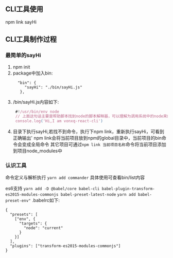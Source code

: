 
## CLI工具使用
  npm link
  sayHi
## CLI工具制作过程
### 最简单的sayHi
1. npm init
2. package中加入bin:
   ```
     "bin": {
        "sayHi": "./bin/sayHi.js"
      },
   ```
3. /bin/sayHi.js内容如下:
   ```javascript
    #!/usr/bin/env node 
    // 上面这句话主要是帮助脚本找到node的脚本解释器，可以理解为调用系统中的node来解析我们的脚本。
    console.log('Hi,I am vonxq-react-cli')
   ```
4. 目录下执行sayHi,若找不到命令，执行下npm link，重新执行sayHi，可看到正确输出'
   npm link会将当前项目放到npm的global目录中，当前项目的bin命令会变成全局命令
  其它项目可通过`npm link 当前项目名称`命令将当前项目添加到项目node_modules中
   
### 认识工具
命令定义与解析执行
`yarn add commander`  具体使用可查看bin/list内容

es6支持
`yarn add -D @babel/core babel-cli babel-plugin-transform-es2015-modules-commonjs babel-preset-latest-node`
`yarn add babel-preset-env"`
.babelrc如下:
```
{
  "presets": [
    ["env", {
      "targets": {
        "node": "current"
      }
    }]
  ],
  "plugins": ["transform-es2015-modules-commonjs"]
}
```
